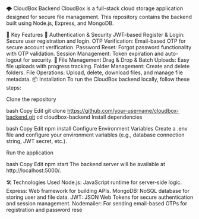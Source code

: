🌩️ CloudBox Backend
CloudBox is a full-stack cloud storage application designed for secure file management. This repository contains the backend built using Node.js, Express, and MongoDB.

🚀 Key Features
🔹 Authentication & Security
JWT-based Register & Login: Secure user registration and login.
OTP Verification: Email-based OTP for secure account verification.
Password Reset: Forgot password functionality with OTP validation.
Session Management: Token expiration and auto-logout for security.
🔹 File Management
Drag & Drop & Batch Uploads: Easy file uploads with progress tracking.
Folder Management: Create and delete folders.
File Operations: Upload, delete, download files, and manage file metadata.
📦 Installation
To run the CloudBox backend locally, follow these steps:

Clone the repository

bash
Copy
Edit
git clone https://github.com/your-username/cloudbox-backend.git
cd cloudbox-backend
Install dependencies

bash
Copy
Edit
npm install
Configure Environment Variables
Create a .env file and configure your environment variables (e.g., database connection string, JWT secret, etc.).

Run the application

bash
Copy
Edit
npm start
The backend server will be available at http://localhost:5000/.

🛠️ Technologies Used
Node.js: JavaScript runtime for server-side logic.
Express: Web framework for building APIs.
MongoDB: NoSQL database for storing user and file data.
JWT: JSON Web Tokens for secure authentication and session management.
Nodemailer: For sending email-based OTPs for registration and password rese

